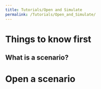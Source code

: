 ```yaml
---
title: Tutorials/Open and Simulate
permalink: /Tutorials/Open_and_Simulate/
---
```


# Things to know first

## What is a scenario?

# Open a scenario